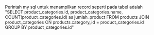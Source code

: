 Perintah my sql untuk menampilkan record seperti pada tabel adalah
"SELECT product_categories.id, product_categories.name, COUNT(product_categories.id) as jumlah_product FROM products JOIN product_categories ON products.category_id = product_categories.id GROUP BY product_categories.id"
